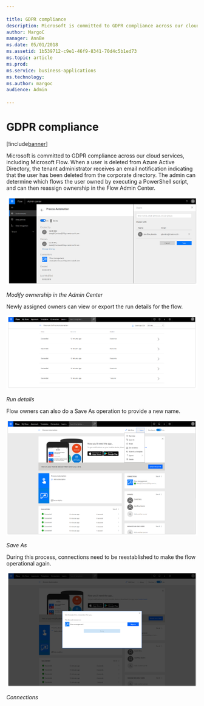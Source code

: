 ```yaml
---

title: GDPR compliance
description: Microsoft is committed to GDPR compliance across our cloud services, including Microsoft Flow.
author: MargoC
manager: AnnBe
ms.date: 05/01/2018
ms.assetid: 1b539712-c9e1-46f9-8341-70d4c5b1ed73
ms.topic: article
ms.prod: 
ms.service: business-applications
ms.technology: 
ms.author: margoc
audience: Admin

---
```

#  GDPR compliance




[!include[banner](../../../includes/banner.md)]

Microsoft is committed to GDPR compliance across our cloud services, including
Microsoft Flow. When a user is deleted from Azure Active Directory, the tenant
administrator receives an email notification indicating that the user has been
deleted from the corporate directory. The admin can determine which flows the
user owned by executing a PowerShell script, and can then reassign ownership in
the Flow Admin Center.

![A screenshot of how to modify ownership in the admin center](media/gdpr-compliance-1.png "A screenshot of how to modify ownership in the admin center")
<!-- Picture 31 -->


*Modify ownership in the Admin Center*

Newly assigned owners can view or export the run details for the flow.

![A screenshot showing the run details from the flow](media/gdpr-compliance-2.png "A screenshot showing the run details from the flow")
<!-- Picture 32 -->


*Run details*

Flow owners can also do a Save As operation to provide a new name.

![A screenshot showing how to Save As for a flow](media/gdpr-compliance-3.png "A screenshot showing how to Save As for a flow")
<!-- Picture 33 -->


*Save As*

During this process, connections need to be reestablished to make the flow
operational again.

![A screenshot of Connections](media/gdpr-compliance-4.png "A screenshot of Connections")
<!-- Picture 34 -->


*Connections*
